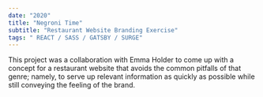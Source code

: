 ```yaml
---
date: "2020"
title: "Negroni Time"
subtitle: "Restaurant Website Branding Exercise"
tags: " REACT / SASS / GATSBY / SURGE"
---
```


 This project was a collaboration with Emma Holder to come up with a concept for a restaurant website that avoids the common pitfalls of that genre; namely, to serve up relevant information as quickly as possible while still conveying the feeling of the brand.